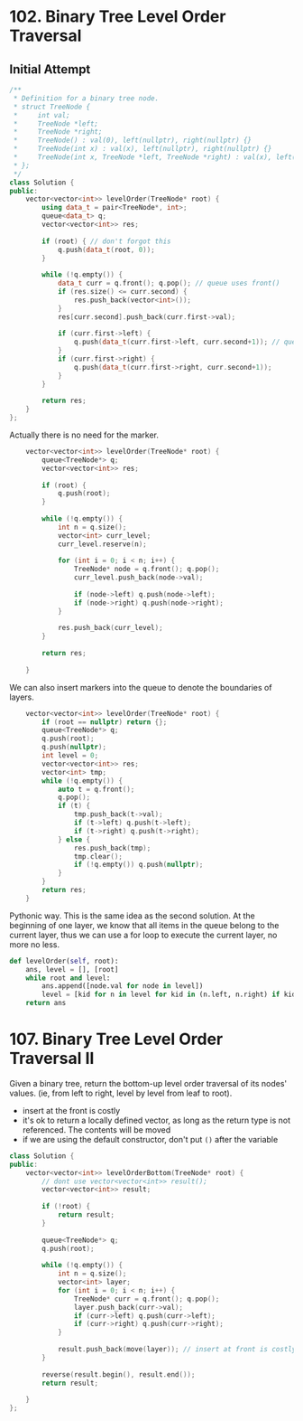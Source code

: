 # 102. Binary Tree Level Order Traversal


## Initial Attempt

```c++
/**
 * Definition for a binary tree node.
 * struct TreeNode {
 *     int val;
 *     TreeNode *left;
 *     TreeNode *right;
 *     TreeNode() : val(0), left(nullptr), right(nullptr) {}
 *     TreeNode(int x) : val(x), left(nullptr), right(nullptr) {}
 *     TreeNode(int x, TreeNode *left, TreeNode *right) : val(x), left(left), right(right) {}
 * };
 */
class Solution {
public:
    vector<vector<int>> levelOrder(TreeNode* root) {
        using data_t = pair<TreeNode*, int>;
        queue<data_t> q;
        vector<vector<int>> res;
        
        if (root) { // don't forgot this
            q.push(data_t(root, 0));
        }
        
        while (!q.empty()) {
            data_t curr = q.front(); q.pop(); // queue uses front()
            if (res.size() <= curr.second) {
                res.push_back(vector<int>());
            }    
            res[curr.second].push_back(curr.first->val);
            
            if (curr.first->left) {
                q.push(data_t(curr.first->left, curr.second+1)); // queue uses push()
            }
            if (curr.first->right) {
                q.push(data_t(curr.first->right, curr.second+1));
            }
        }
        
        return res;
    }
};

```

Actually there is no need for the marker.

```c++
    vector<vector<int>> levelOrder(TreeNode* root) {
        queue<TreeNode*> q;
        vector<vector<int>> res;
        
        if (root) {
            q.push(root);
        }
        
        while (!q.empty()) {
            int n = q.size();
            vector<int> curr_level;
            curr_level.reserve(n);
            
            for (int i = 0; i < n; i++) {
                TreeNode* node = q.front(); q.pop();
                curr_level.push_back(node->val);
                
                if (node->left) q.push(node->left);
                if (node->right) q.push(node->right);
            }
            
            res.push_back(curr_level);
        }
        
        return res;
        
    }
```

We can also insert markers into the queue to denote the boundaries of layers.
```c++
    vector<vector<int>> levelOrder(TreeNode* root) {
        if (root == nullptr) return {};
        queue<TreeNode*> q;
        q.push(root);
        q.push(nullptr);
        int level = 0;
        vector<vector<int>> res;
        vector<int> tmp;
        while (!q.empty()) {
            auto t = q.front();
            q.pop();
            if (t) {
                tmp.push_back(t->val);
                if (t->left) q.push(t->left);
                if (t->right) q.push(t->right);
            } else {
                res.push_back(tmp);
                tmp.clear();
                if (!q.empty()) q.push(nullptr);
            }
        }
        return res;
    }
```

Pythonic way. This is the same idea as the second solution. At the beginning of one layer, we know that all items in the queue belong to the current layer, thus we can use a for loop to execute the current layer, no more no less.

```python
def levelOrder(self, root):
    ans, level = [], [root]
    while root and level:
        ans.append([node.val for node in level])            
        level = [kid for n in level for kid in (n.left, n.right) if kid]
    return ans
```

# 107. Binary Tree Level Order Traversal II

Given a binary tree, return the bottom-up level order traversal of its nodes' values. (ie, from left to right, level by level from leaf to root).

- insert at the front is costly
- it's ok to return a locally defined vector, as long as the return type is not referenced. The contents will be moved
- if we are using the default constructor, don't put `()` after the variable

```c++
class Solution {
public:
    vector<vector<int>> levelOrderBottom(TreeNode* root) {
        // dont use vector<vector<int>> result();
        vector<vector<int>> result;
        
        if (!root) {
            return result;
        }
        
        queue<TreeNode*> q;
        q.push(root);
        
        while (!q.empty()) {
            int n = q.size();
            vector<int> layer;
            for (int i = 0; i < n; i++) {
                TreeNode* curr = q.front(); q.pop();
                layer.push_back(curr->val);
                if (curr->left) q.push(curr->left);
                if (curr->right) q.push(curr->right);
            }
            
            result.push_back(move(layer)); // insert at front is costly
        }
        
        reverse(result.begin(), result.end());
        return result;
        
    }
};
```